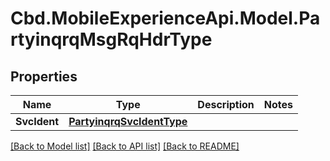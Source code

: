 # Cbd.MobileExperienceApi.Model.PartyinqrqMsgRqHdrType

## Properties

Name | Type | Description | Notes
------------ | ------------- | ------------- | -------------
**SvcIdent** | [**PartyinqrqSvcIdentType**](PartyinqrqSvcIdentType.md) |  | 

[[Back to Model list]](../README.md#documentation-for-models) [[Back to API list]](../README.md#documentation-for-api-endpoints) [[Back to README]](../README.md)

